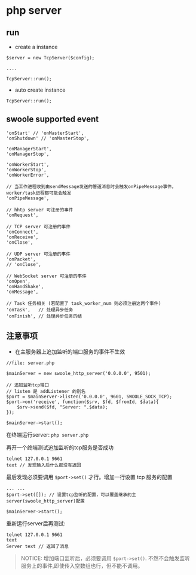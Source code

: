 # php server

## run 

- create a instance 

```
$server = new TcpServer($config);

....

TcpServer::run();
```

- auto create instance

```
TcpServer::run();
```


## swoole supported event

```
'onStart' // 'onMasterStart',
'onShutdown' // 'onMasterStop',

'onManagerStart',
'onManagerStop',

'onWorkerStart',
'onWorkerStop',
'onWorkerError',

// 当工作进程收到由sendMessage发送的管道消息时会触发onPipeMessage事件。worker/task进程都可能会触发
'onPipeMessage',

// hhtp server 可注册的事件
'onRequest',

// TCP server 可注册的事件
'onConnect',
'onReceive',
'onClose',

// UDP server 可注册的事件
'onPacket',
// 'onClose',

// WebSocket server 可注册的事件
'onOpen',
'onHandShake',
'onMessage',

// Task 任务相关 (若配置了 task_worker_num 则必须注册这两个事件)
'onTask',   // 处理异步任务
'onFinish', // 处理异步任务的结
```

## 注意事项

- 在主服务器上追加监听的端口服务的事件不生效

```
//file: server.php 

$mainServer = new swoole_http_server('0.0.0.0', 9501);

// 追加监听tcp端口
// listen 是 addListener 的别名
$port = $mainServer->listen('0.0.0.0', 9601, SWOOLE_SOCK_TCP);
$port->on('receive', function($srv, $fd, $fromId, $data){
    $srv->send($fd, "Server: ".$data);
});

$mainServer->start();
```

在终端运行server: `php server.php`

再开一个终端测试追加监听的tcp服务是否成功

```
telnet 127.0.0.1 9661
text // 发现输入后什么都没有返回
```

最后发现必须要调用 `$port->set()` 才行。增加一行设置 tcp 服务的配置

```
... ...
$port->set([]); // 设置tcp监听的配置，可以覆盖继承的主server(swoole_http_server)配置

$mainServer->start();
```

重新运行server后再测试: 

```
telnet 127.0.0.1 9661
text 
Server text // 返回了消息
```

> NOTICE: 增加端口监听后，必须要调用 `$port->set()`. 不然不会触发监听服务上的事件,即使传入空数组也行，但不能不调用。

